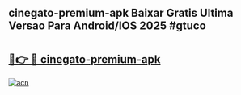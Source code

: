## cinegato-premium-apk Baixar Gratis Ultima Versao Para Android/IOS 2025 #gtuco

# <h2><a href="https://ainizakaria.my?title=cinegato-premium-apk&ref=20M">🔗👉 🔴 cinegato-premium-apk</a></h2>

[![acn](https://github.com/user-attachments/assets/0f9c940e-d8b0-45ae-aac7-cd30a18b3e1c)](https://ainizakaria.my?title=cinegato-premium-apk&ref=20M)

